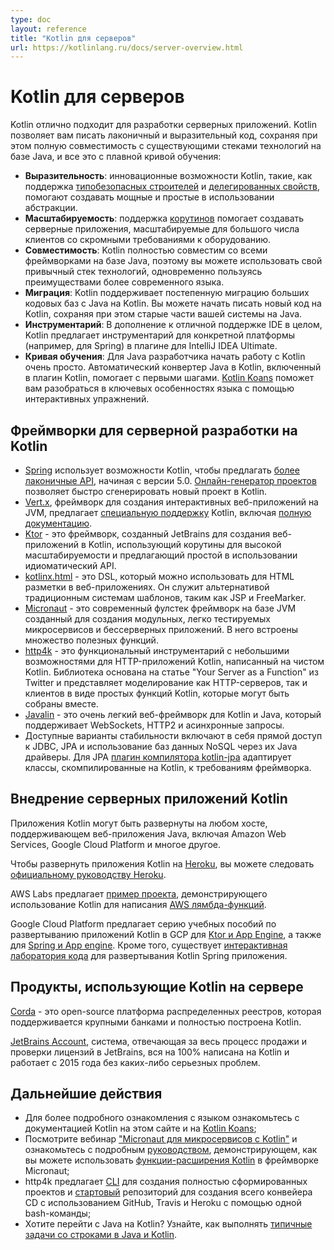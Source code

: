 ```yaml
---
type: doc
layout: reference
title: "Kotlin для серверов"
url: https://kotlinlang.ru/docs/server-overview.html
---
```


<!-- # Kotlin for server side -->
# Kotlin для серверов

<!-- Kotlin is a great fit for developing server-side applications. It allows you to write concise and expressive code while
maintaining full compatibility with existing Java-based technology stacks, all with a smooth learning curve: -->
Kotlin отлично подходит для разработки серверных приложений. Kotlin позволяет вам писать лаконичный и выразительный код,
сохраняя при этом полную совместимость с существующими стеками технологий на базе Java, и все это с плавной кривой
обучения:

<!-- * **Expressiveness**: Kotlin's innovative language features, such as its support for [type-safe builders](type-safe-builders.md)
  and [delegated properties](delegated-properties.md), help build powerful and easy-to-use abstractions.
* **Scalability**: Kotlin's support for [coroutines](coroutines-overview.md) helps build server-side applications
  that scale to massive numbers of clients with modest hardware requirements.
* **Interoperability**: Kotlin is fully compatible with all Java-based frameworks, so you can use your
  familiar technology stack while reaping the benefits of a more modern language.
* **Migration**: Kotlin supports gradual migration of large codebases from Java to Kotlin. You can start
  writing new code in Kotlin while keeping older parts of your system in Java.
* **Tooling**: In addition to great IDE support in general, Kotlin offers framework-specific tooling (for example,
  for Spring) in the plugin for IntelliJ IDEA Ultimate.
* **Learning Curve**: For a Java developer, getting started with Kotlin is very easy. The automated Java-to-Kotlin converter included in the Kotlin plugin helps with the first steps. [Kotlin Koans](koans.md) can guide you through the key features of the language with a series of interactive exercises. -->

* **Выразительность**: инновационные возможности Kotlin, такие, как поддержка
[типобезопасных строителей](type-safe-builders.html) и [делегированных свойств](delegated-properties.html), помогают
создавать мощные и простые в использовании абстракции.
* **Масштабируемость**: поддержка [корутинов](coroutines-overview.html) помогает создавать серверные приложения,
масштабируемые для большого числа клиентов со скромными требованиями к оборудованию.
* **Совместимость**: Kotlin полностью совместим со всеми фреймворками на базе Java, поэтому вы можете использовать свой
привычный стек технологий, одновременно пользуясь преимуществами более современного языка.
* **Миграция**: Kotlin поддерживает постепенную миграцию больших кодовых баз с Java на Kotlin. Вы можете начать писать
новый код на Kotlin, сохраняя при этом старые части вашей системы на Java.
* **Инструментарий**: В дополнение к отличной поддержке IDE в целом, Kotlin предлагает инструментарий для конкретной
платформы (например, для Spring) в плагине для IntelliJ IDEA Ultimate.
* **Кривая обучения**: Для Java разработчика начать работу с Kotlin очень просто. Автоматический конвертер Java в
Kotlin, включенный в плагин Kotlin, помогает с первыми шагами. [Kotlin Koans](koans.html) поможет вам разобраться в
ключевых особенностях языка с помощью интерактивных упражнений.

<a name="frameworks-for-server-side-development-with-kotlin"></a>

<!-- ## Frameworks for server-side development with Kotlin -->
## Фреймворки для серверной разработки на Kotlin

<!-- * [Spring](https://spring.io) makes use of Kotlin's language features to offer [more concise APIs](https://spring.io/blog/2017/01/04/introducing-kotlin-support-in-spring-framework-5-0),
  starting with version 5.0. The [online project generator](https://start.spring.io/#!language=kotlin) allows you to quickly generate a new project in Kotlin.

* [Vert.x](https://vertx.io), a framework for building reactive Web applications on the JVM, offers [dedicated support](https://github.com/vert-x3/vertx-lang-kotlin)
  for Kotlin, including [full documentation](https://vertx.io/docs/vertx-core/kotlin/).

* [Ktor](https://github.com/kotlin/ktor) is a framework built by JetBrains for creating Web applications in Kotlin, making use of coroutines for high scalability and offering an easy-to-use and idiomatic API.

* [kotlinx.html](https://github.com/kotlin/kotlinx.html) is a DSL that can be used to build HTML in Web applications.
  It serves as an alternative to traditional templating systems such as JSP and FreeMarker.

* [Micronaut](https://micronaut.io/) is a modern JVM-based full-stack framework for building modular, easily testable microservices and serverless applications. It comes with a lot of useful built-in features.

* [http4k](https://http4k.org/) is the functional toolkit with a tiny footprint for Kotlin HTTP applications, written in pure Kotlin. The library is based on the "Your Server as a Function" paper from Twitter and represents modeling both HTTP servers and clients as simple Kotlin functions that can be composed together.

* [Javalin](https://javalin.io) is a very lightweight web framework for Kotlin and Java which supports WebSockets, HTTP2, and async requests.

* The available options for persistence include direct JDBC access, JPA, and using NoSQL databases through their Java drivers.
  For JPA, the [kotlin-jpa compiler plugin](no-arg-plugin.md#jpa-support) adapts
  Kotlin-compiled classes to the requirements of the framework. -->

* [Spring](https://spring.io) использует возможности Kotlin, чтобы предлагать
[более лаконичные API](https://spring.io/blog/2017/01/04/introducing-kotlin-support-in-spring-framework-5-0), начиная с
версии 5.0. [Онлайн-генератор проектов](https://start.spring.io/#!language=kotlin) позволяет быстро сгенерировать новый
проект в Kotlin.
* [Vert.x](https://vertx.io), фреймворк для создания интерактивных веб-приложений на JVM, предлагает
[специальную поддержку](https://github.com/vert-x3/vertx-lang-kotlin) Kotlin, включая
[полную документацию](https://vertx.io/docs/vertx-core/kotlin/).
* [Ktor](https://github.com/kotlin/ktor) - это фреймворк, созданный JetBrains для создания веб-приложений в Kotlin,
использующий корутины для высокой масштабируемости и предлагающий простой в использовании идиоматический API.
* [kotlinx.html](https://github.com/kotlin/kotlinx.html) - это DSL, который можно использовать для HTML разметки в
веб-приложениях. Он служит альтернативой традиционным системам шаблонов, таким как JSP и FreeMarker.
* [Micronaut](https://micronaut.io/) - это современный фулстек фреймворк на базе JVM созданный для создания модульных,
легко тестируемых микросервисов и бессерверных приложений. В него встроены множество полезных функций.
* [http4k](https://http4k.org/) - это функциональный инструментарий с небольшими возможностями для HTTP-приложений
Kotlin, написанный на чистом Kotlin. Библиотека основана на статье "Your Server as a Function" из Twitter и представляет
моделирование как HTTP-серверов, так и клиентов в виде простых функций Kotlin, которые могут быть собраны вместе.
* [Javalin](https://javalin.io) - это очень легкий веб-фреймворк для Kotlin и Java, который поддерживает WebSockets,
HTTP2 и асинхронные запросы.
* Доступные варианты стабильности включают в себя прямой доступ к JDBC, JPA и использование баз данных NoSQL через их
Java драйверы. Для JPA [плагин компилятора kotlin-jpa](no-arg-plugin.html#jpa-support) адаптирует классы,
скомпилированные на Kotlin, к требованиям фреймворка.

<a name="deploying-kotlin-server-side-applications"></a>

<!-- ## Deploying Kotlin server-side applications -->
## Внедрение серверных приложений Kotlin

<!-- Kotlin applications can be deployed into any host that supports Java Web applications, including Amazon Web Services,
Google Cloud Platform, and more. -->
Приложения Kotlin могут быть развернуты на любом хосте, поддерживающем веб-приложения Java, включая Amazon Web Services,
Google Cloud Platform и многое другое.

<!-- To deploy Kotlin applications on [Heroku](https://www.heroku.com), you can follow the [official Heroku tutorial](https://devcenter.heroku.com/articles/getting-started-with-kotlin). -->
Чтобы развернуть приложения Kotlin на [Heroku](https://www.heroku.com), вы можете следовать
[официальному руководству Heroku](https://devcenter.heroku.com/articles/getting-started-with-kotlin).

<!-- AWS Labs provides a [sample project](https://github.com/awslabs/serverless-photo-recognition) showing the use of Kotlin
for writing [AWS Lambda](https://aws.amazon.com/lambda/) functions. -->
AWS Labs предлагает [пример проекта](https://github.com/awslabs/serverless-photo-recognition), демонстрирующего
использование Kotlin для написания [AWS лямбда-функций](https://aws.amazon.com/lambda/).

<!-- Google Cloud Platform offers a series of tutorials for deploying Kotlin applications to GCP, both for [Ktor and App Engine](https://cloud.google.com/community/tutorials/kotlin-ktor-app-engine-java8) and [Spring and App engine](https://cloud.google.com/community/tutorials/kotlin-springboot-app-engine-java8). In addition,
there is an [interactive code lab](https://codelabs.developers.google.com/codelabs/cloud-spring-cloud-gcp-kotlin) for deploying a Kotlin Spring application. -->
Google Cloud Platform предлагает серию учебных пособий по развертыванию приложений Kotlin в GCP для
[Ktor и App Engine](https://cloud.google.com/community/tutorials/kotlin-ktor-app-engine-java8), а также для
[Spring и App engine](https://cloud.google.com/community/tutorials/kotlin-springboot-app-engine-java8). Кроме того,
существует [интерактивная лаборатория кода](https://codelabs.developers.google.com/codelabs/cloud-spring-cloud-gcp-kotlin)
для развертывания Kotlin Spring приложения.

<a name="products-that-use-kotlin-on-the-server-side"></a>

<!-- ## Products that use Kotlin on the server side -->
## Продукты, использующие Kotlin на сервере

<!-- [Corda](https://www.corda.net/) is an open-source distributed ledger platform that is supported by major
banks and built entirely in Kotlin. -->
[Corda](https://www.corda.net/) - это open-source платформа распределенных реестров, которая поддерживается крупными
банками и полностью построена Kotlin.

<!-- [JetBrains Account](https://account.jetbrains.com/), the system responsible for the entire license sales and validation
process at JetBrains, is written in 100% Kotlin and has been running in production since 2015 with no major issues. -->
[JetBrains Account](https://account.jetbrains.com/), система, отвечающая за весь процесс продажи и проверки лицензий в
JetBrains, вся на 100% написана на Kotlin и работает с 2015 года без каких-либо серьезных проблем.

<a name="next-steps"></a>

<!-- ## Next steps -->
## Дальнейшие действия

<!-- * For a more in-depth introduction to the language, check out the Kotlin documentation on this site and [Kotlin Koans](koans.md).
* Watch a webinar ["Micronaut for microservices with Kotlin"](https://micronaut.io/2020/12/03/webinar-micronaut-for-microservices-with-kotlin/) and
  explore a detailed [guide](https://guides.micronaut.io/latest/micronaut-kotlin-extension-fns.html)
  showing how you can use [Kotlin extension functions](extensions.md#extension-functions) in the Micronaut framework.
* http4k provides the [CLI](https://toolbox.http4k.org) to generate fully formed projects, and a [starter](https://start.http4k.org) repo to generate an entire CD pipeline using GitHub, Travis, and Heroku with a single bash command.
* Want to migrate from Java to Kotlin? Learn how to perform [typical tasks with strings in Java and Kotlin](java-to-kotlin-idioms-strings.md). -->

* Для более подробного ознакомления с языком ознакомьтесь с документацией Kotlin на этом сайте и на
[Kotlin Koans](koans.md);
* Посмотрите вебинар ["Micronaut для микросервисов с Kotlin"](https://micronaut.io/2020/12/03/webinar-micronaut-for-microservices-with-kotlin/)
и ознакомьтесь с подробным [руководством](https://guides.micronaut.io/latest/micronaut-kotlin-extension-fns.html),
демонстрирующем, как вы можете использовать [функции-расширения Kotlin](extensions.html#extension-functions)
в фреймворке Micronaut;
* http4k предлагает [CLI](https://toolbox.http4k.org) для создания полностью сформированных проектов и
[стартовый](https://start.http4k.org) репозиторий для создания всего конвейера CD с использованием GitHub, Travis и
Heroku с помощью одной bash-команды;
* Хотите перейти с Java на Kotlin? Узнайте, как выполнять [типичные задачи со строками в Java и Kotlin](java-to-kotlin-idioms-strings.html).
